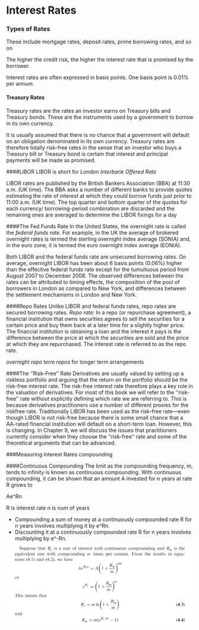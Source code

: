 # Interest Rates
### Types of Rates
These include mortgage rates, deposit rates, prime borrowing
rates, and so on

The higher the credit risk, the
higher the interest rate that is promised by the borrower.

Interest rates are often expressed in basis points. One basis point is 0.01% per annum.

#### Treasury Rates
Treasury rates are the rates an investor earns on Treasury bills and Treasury bonds.
These are the instruments used by a government to borrow in its own currency.

It is usually assumed that there is no chance that a government will default
on an obligation denominated in its own currency. Treasury rates are therefore totally
risk-free rates in the sense that an investor who buys a Treasury bill or Treasury bond is
certain that interest and principal payments will be made as promised.

####LIBOR
LIBOR is short for *London Interbank Offered Rate*

LIBOR rates are published by the British Bankers Association (BBA) at
11:30 a.m. (UK time). The BBA asks a number of different banks to provide quotes
estimating the rate of interest at which they could borrow funds just prior to 11:00 a.m.
(UK time). The top quarter and bottom quarter of the quotes for each currency/
borrowing-period combination are discarded and the remaining ones are averaged to
determine the LIBOR fixings for a day

####The Fed Funds Rate
In the United States, the overnight rate is called the *federal funds rate*.
For example, in the UK the average of
brokered overnight rates is termed the sterling overnight index average (SONIA) and, in
the euro zone, it is termed the euro overnight index average (EONIA).

Both LIBOR and the federal funds rate are unsecured borrowing rates. On average,
overnight LIBOR has been about 6 basis points (0.06%) higher than the effective
federal funds rate except for the tumultuous period from August 2007 to December
2008. The observed differences between the rates can be attributed to timing effects, the
composition of the pool of borrowers in London as compared to New York, and
differences between the settlement mechanisms in London and New York.


####Repo Rates
Unlike LIBOR and federal funds rates, repo rates are secured borrowing rates.
*Repo rate*: 
In a repo
(or repurchase agreement), a financial institution that owns securities agrees to sell the
securities for a certain price and buy them back at a later time for a slightly higher
price. The financial institution is obtaining a loan and the interest it pays is the
difference between the price at which the securities are sold and the price at which
they are repurchased. The interest rate is referred to as the repo rate.

*overnight repo*
*term repos* for longer term arrangements

####The ‘‘Risk-Free’’ Rate
Derivatives are usually valued by setting up a riskless portfolio and arguing that the
return on the portfolio should be the risk-free interest rate. The risk-free interest rate
therefore plays a key role in the valuation of derivatives. For most of this book we will
refer to the ‘‘risk-free’’ rate without explicitly defining which rate we are referring to.
This is because derivatives practitioners use a number of different proxies for the riskfree
rate. Traditionally LIBOR has been used as the risk-free rate—even though LIBOR
is not risk-free because there is some small chance that a AA-rated financial institution
will default on a short-term loan. However, this is changing. In Chapter 9, we will
discuss the issues that practitioners currently consider when they choose the ‘‘risk-free’’
rate and some of the theoretical arguments that can be advanced.

###Measuring Interest Rates
compounding

####Continuous Compounding
The limit as the compounding frequency, m, tends to infinity is known as continuous
compounding. With continuous compounding, it can be shown that an amount A
invested for n years at rate R grows to

Ae^Rn

R is interest rate
n is num of years

- Compounding a sum of money at a continuously compounded rate
R for n years involves multiplying it by e^Rn. 
- Discounting it at a continuously compounded
rate R for n years involves multiplying by e^-Rn.

![alt text](ch4-1.PNG "chart1")







